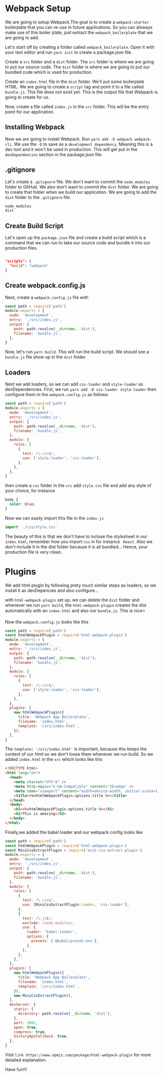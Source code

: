 # Webpack Setup

We are going to setup Webpack.The goal is to create a `webpack-starter` boilerplate that you can re-use in future applications. So you can alsways make use of this boiler plate, just extract the `webpack_boilerplate` that we are going to add.

Let's start off by creating a folder called `webpack_boilerplate`. Open it with your text editor and run `yarn init` to create a package.json file.

Create a `src` folder and a `dist` folder. The `src` folder is where we are going to put our source code. The `dist` folder is where we are going to put our bundled code which is used for production.

Create an `index.html` file in the `dist` folder. We'll put some boilerplate HTML. We are going to create a `script` tag and point it to a file called `bundle.js`. This file does not exist yet. This is the output file that Webpack is going to create for us.

Now, create a file called `index.js` in the `src` folder. This will be the entry point for our application.

## Installing Webpack

Now we are going to install Webpack. Run `yarn add -D webpack webpack-cli`. We use the `-D` to save as a `development dependency`. Meaning this is a dev tool and it won't be used in production. This will get put in the `devDependencies` section in the package.json file.

## .gitignore

Let's create a `.gitignore` file. We don't want to commit the `node_modules` folder to GitHub. We also don't want to commit the `dist` folder. We are going to create that folder when we build our application. We are going to add the `dist` folder to the `.gitignore` file.

```js
node_modules
dist
```

## Create Build Script

Let's open up the `package.json` file and create a build script which is a command that we can run to take our source code and bundle it into our production files.

```json

"scripts": {
  "build": "webpack"
}
```

## Create webpack.config.js

Next, create a `webpack.config.js` file with

```js
const path = require('path')
module.exports = {
  node: 'development',
  entry: './src/index.js',
  output: {
    path: path.resolve(__dirname, 'dist'),
    filename: 'bundle.js',
  },
}
```

Now, let's run `yarn build`. This will run the build script. We should see a `bundle.js` file show up in the `dist` folder.

## Loaders

Next we add loaders, so we can add `css-loader` and `style-loader` as devDependencies. First, we run `yarn add -D css-loader style-loader` then configure them in the `webpack.config.js` as follows:

```js
const path = require('path')
module.exports = {
  mode: 'development',
  entry: './src/index.js',
  output: {
    path: path.resolve(__dirname, 'dist'),
    filename: 'bundle.js',
  },
  module: {
    rules: [
      {
        test: /\.css$/,
        use: ['style-loader', 'css-loader'],
      },
    ],
  },
}
```

then create a `css` folder in the `src` add `style.css` file and add any style of your choice, for instance

```css
body {
  color: blue;
}
```

Now we can easily import this file in the `index.js`

```js
import './css/style.css'
```

The beauty of this is that we don't have to incluse the stylesheet in our `index.html`, remember how you import `css` in for instance ` React`. Also we don't include it in the dist folder because it is all bundled...
Hence, your production file is very clean.

# Plugins

We add html plugin by following prety much similar steps as loaders, so we install it as devDepencies and also configure...

with `html-webpack-plugin` set up, we can delete the `dist` folder and whenever we run `yarn build`, the `html-webpack-plugin` creates the dist automatically with an `index.html` and also our `bundle.js`. This is nice⭐️

Now the `webpack.config.js` looks like this

```js
const path = require('path')
const htmlWebpackPlugin = require('html-webpack-plugin')
module.exports = {
  mode: 'development',
  entry: './src/index.js',
  output: {
    path: path.resolve(__dirname, 'dist'),
    filename: 'bundle.js',
  },
  module: {
    rules: [
      {
        test: /\.css$/,
        use: ['style-loader', 'css-loader'],
      },
    ],
  },
  plugins: [
    new htmlWebpackPlugin({
      title: 'Webpack App Boilerplate',
      filename: 'index.html',
      template: '/src/index.html',
    }),
  ],
}
```

The `template: '/src/index.html'` is important, because this keeps the content of our html so we don't loose them whenever we run build. So we added `index.html` in the `src` which looks like this

```html
<!DOCTYPE html>
<html lang="en">
  <head>
    <meta charset="UTF-8" />
    <meta http-equiv="X-UA-Compatible" content="IE=edge" />
    <meta name="viewport" content="width=device-width, initial-scale=1.0" />
    <title><%=htmlWebpackPlugin.options.title %></title>
  </head>
  <body>
    <h1><%=htmlWebpackPlugin.options.title %></h1>
    <h2>This is amazing</h2>
  </body>
</html>
```

Finally,we added the babel loader and our webpack config looks like

```js
const path = require('path')
const htmlWebpackPlugin = require('html-webpack-plugin')
const MiniCssExtractPlugin = require('mini-css-extract-plugin')
module.exports = {
  mode: 'development',
  entry: './src/index.js',
  output: {
    path: path.resolve(__dirname, 'dist'),
    filename: 'bundle.js',
  },
  module: {
    rules: [
      {
        test: /\.css$/,
        use: [MiniCssExtractPlugin.loader, 'css-loader'],
      },
      {
        test: /\.js$/,
        exclude: /node_modules/,
        use: {
          loader: 'babel-loader',
          options: {
            presets: ['@babel/preset-env'],
          },
        },
      },
    ],
  },
  plugins: [
    new htmlWebpackPlugin({
      title: 'Webpack App Boilerplate',
      filename: 'index.html',
      template: '/src/index.html',
    }),
    new MiniCssExtractPlugin(),
  ],
  devServer: {
    static: {
      directory: path.resolve(__dirname, 'dist'),
    },
    port: 3001,
    open: true,
    compress: true,
    historyApiFallback: true,
  },
}
```

Visit `link https://www.npmjs.com/package/html-webpack-plugin` for more detailed explanation.

Have fun!!!
